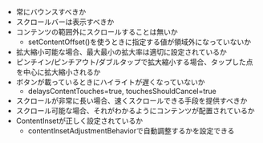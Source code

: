 - 常にバウンスすべきか
- スクロールバーは表示すべきか
- コンテンツの範囲外にスクロールすることは無いか
    - setContentOffset()を使うときに指定する値が領域外になっていないか
- 拡大縮小可能な場合、最大最小の拡大率は適切に設定されているか
- ピンチイン/ピンチアウト/ダブルタップで拡大縮小する場合、タップした点を中心に拡大縮小されるか
- ボタンが載っているときにハイライトが遅くなっていないか
    - delaysContentTouches=true, touchesShouldCancel=true
- スクロールが非常に長い場合、速くスクロールできる手段を提供すべきか
- スクロール可能な場合、それがわかるようにコンテンツが配置されているか
- ContentInsetが正しく設定されているか
    - contentInsetAdjustmentBehaviorで自動調整するかを設定できる
